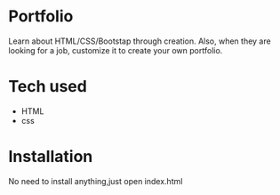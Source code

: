 # Portfolio
Learn about HTML/CSS/Bootstap through creation. Also, when they are looking for a job, customize it to create your own portfolio. 
# Tech used
* HTML
* css
# Installation
No need to install anything,just open index.html

